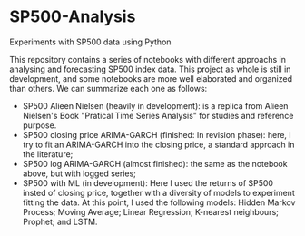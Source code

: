# SP500-Analysis
Experiments with SP500 data using Python

This repository contains a series of notebooks with different approachs in analysing and forecasting SP500 index data. This project as whole is still in development, and some notebooks are more well elaborated and organized than others. We can summarize each one as follows:

* SP500 Alieen Nielsen (heavily in development): is a replica from Alieen Nielsen's Book "Pratical Time Series Analysis" for studies and reference purpose. 
* SP500 closing price ARIMA-GARCH (finished: In revision phase): here, I try to fit an ARIMA-GARCH into the closing price, a standard approach in the literature;
* SP500 log ARIMA-GARCH (almost finished): the same as the notebook above, but with logged series;
* SP500 with ML (in development): Here I used the returns of SP500 insted of closing price, together with a diversity of models to experiment fitting the data. At this point, I used the following models: Hidden Markov Process; Moving Average; Linear Regression; K-nearest neighbours; Prophet; and LSTM.
